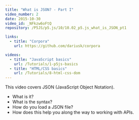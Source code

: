```yaml
---
title: "What is JSON? - Part I"
video_number: 2
date: 2015-10-30
video_id: _NFkzw6oFtQ
repository: /P5JS/p5.js/10/10.02_p5.js_what_is_JSON_pt1

links:
  - title: "Corpora"
    url: https://github.com/dariusk/corpora

videos:
  - title: "JavaScript basics"
    url: /Tutorials/1-p5js-basics
  - title: "HTML/CSS basics"
    url: /Tutorials/8-html-css-dom
---
```


This video covers JSON (JavaScript Object Notation).

- What is it?
- What is the syntax?
- How do you load a JSON file?
- How does this help you along the way to working with APIs.
